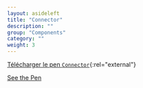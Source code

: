 ```yaml
---
layout: asideleft
title: "Connector"
description: ""
group: "Components"
category: ""
weight: 3
---
```


[Télécharger le pen `Connector`](https://codepen.io/aquelito/share/zip/b3c497ae9a0f2300e290d5ab4209e804/){:rel="external"}

<p data-height="400" data-theme-id="dark" data-slug-hash="b3c497ae9a0f2300e290d5ab4209e804" data-default-tab="result" data-user="aquelito" data-embed-version="2" data-pen-title="Connector" data-preview="true" class="codepen"><a href="https://codepen.io/aquelito/pen/b3c497ae9a0f2300e290d5ab4209e804/">See the Pen</a></p>
<script async src="https://production-assets.codepen.io/assets/embed/ei.js"></script>

